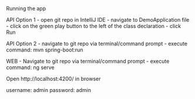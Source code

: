 Running the app

API Option 1
	- open git repo in IntelliJ IDE
	- navigate to DemoApplication file
	- click on the green play button to the left of the class declaration
	- click Run
 
API Option 2
	- navigate to git repo via terminal/command prompt
	- execute command: mvn spring-boot:run

WEB
	- Navigate to git repo via terminal/command prompt
	- execute command: ng serve



Open http://localhost:4200/ in browser

username: admin
password: admin
